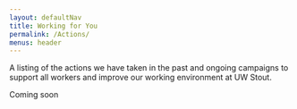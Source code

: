 ```yaml
---
layout: defaultNav
title: Working for You
permalink: /Actions/
menus: header
---
```

A listing of the actions we have taken in the past and ongoing campaigns to support all workers and improve our working environment at UW Stout.

Coming soon
